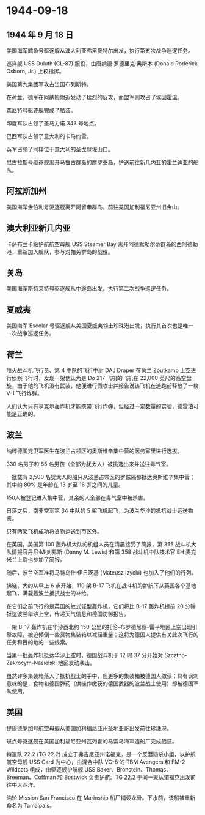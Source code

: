 # 1944-09-18

## 1944 年 9 月 18 日

美国海军鳕鱼号驱逐舰从澳大利亚弗里曼特尔出发，执行第五次战争巡逻任务。

巡洋舰 USS Duluth (CL-87) 服役，由唐纳德·罗德里克·奥斯本 (Donald
Roderick Osborn, Jr.) 上校指挥。

美国第九集团军攻占法国布列斯特。

在荷兰，德军在阿纳姆附近发动了猛烈的反攻，而盟军则攻占了埃因霍温。

森尼特号驱逐舰完成了舾装。

印度军队占领了圣马力诺 343 号地点。

巴西军队占领了意大利的卡马约雷。

英军占领了同样位于意大利的圣戈登佐山口。

尼古拉斯号驱逐舰离开马鲁古群岛的摩罗泰岛，护送前往新几内亚的霍兰迪亚的船队。

## 阿拉斯加州

美国海军金伯利号驱逐舰离开阿留申群岛，前往美国加利福尼亚州旧金山。

## 澳大利亚新几内亚

卡萨布兰卡级护航航空母舰 USS Steamer Bay
离开阿德默勒尔蒂群岛的西阿德勒港，重新加入舰队，参与对帕劳群岛的战役。

## 关岛

美国海军斯特莱特号驱逐舰从中途岛出发，执行第二次战争巡逻任务。

## 夏威夷

美国海军 Escolar
号驱逐舰从美国夏威夷领土珍珠港出发，执行其首次也是唯一一次战争巡逻任务。

## 荷兰

喷火战斗机飞行员、第 4 中队的飞行中尉 DAJ Draper 在荷兰 Zoutkamp
上空进行侦察飞行时，发现一架他认为是 Do 217 飞机的飞机在 22,000
英尺的高空盘旋，由于他的飞机没有武装，他便进行假攻击并报告说该飞机在逃跑前释放了一枚
V-1 飞行炸弹。

人们认为只有亨克尔轰炸机才能携带飞行炸弹，但经过一定数量的实验，德雷珀可能是正确的。

## 波兰

纳粹德国党卫军医生在波兰占领区的奥斯维辛集中营的医务室里进行选拔。

330 名男子和 65 名男孩（全部为犹太人）被挑选出来并送往毒气室。

一批载有 2,500
名犹太人的船只从波兰占领区的罗兹隔都抵达奥斯维辛集中营；其中约 80%
是年龄在 13 岁至 16 岁之间的儿童。

150人被登记进入集中营，其余的人全部在毒气室中被杀害。

日落之后，南非空军第 34 中队的 5
架飞机起飞，为波兰华沙的抵抗战士运送物资。

只有两架飞机成功将货物运送到市区外。

在英国，美国第 100 轰炸机大队的机组人员在清晨接受了简报，第 355
战斗机大队情报官丹尼·M·刘易斯 (Danny M. Lewis) 和第 358 战斗机中队技术官
EH 麦克米兰上尉也参加了简报。

随后，波兰空军准将马特乌什·伊日茨基 (Mateusz Izycki)
也加入了他们的行列。

拂晓，大约从早上 6 点开始，110 架 B-17
飞机在战斗机的护航下从英国各个基地起飞，满载着波兰抵抗战士的补给。

在它们之前飞行的是英国的蚊式轻型轰炸机，它们将比 B-17 轰炸机提前 20
分钟抵达波兰华沙上空，传递天气信息和德国防御报告。

一架 B-17 轰炸机在华沙西北约 150
公里的托伦-布罗德尼察-雷平地区上空出现引擎故障，被迫倾倒一些货物集装箱以减轻重量；这将为德国人提供有关此次飞行的任务和目的地的一些线索。

当第一批轰炸机抵达华沙上空时，德国战斗机于 12 时 37 分开始对
Szcztno-Zakrocym-Nasielski 地区发动袭击。

虽然许多集装箱落入了抵抗战士的手中，但更多的集装箱被德国人缴获；具有讽刺意味的是，食物和德国弹药（供操作缴获的德国武器的波兰战士使用）却被德国军队使用。

## 美国

提康德罗加号航空母舰从美国加利福尼亚州圣地亚哥出发前往珍珠港。

斑点号驱逐舰在美国加利福尼亚州瓦列霍的马雷岛海军造船厂完成舾装。

特遣队 22.2 (TG 22.2)
成立于弗吉尼亚州诺福克，是一个反潜猎杀小组，以护航航空母舰 USS Card
为中心，由混合中队 VC-8 的 TBM Avengers 和 FM-2 Wildcats
组成，由驱逐舰护航舰 USS Baker、Bronstein、Thomas、Breeman、Coffman 和
Bostwick 负责护航。TG 22.2 于同一天从诺福克出发前往中大西洋。

油轮 Mission San Francisco 在 Marinship
船厂铺设龙骨。下水前，该船被重新命名为 Tamalpais。

